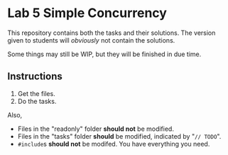 # Lab 5 Simple Concurrency

This repository contains both the tasks and their solutions.
The version given to students will *obviously* not contain the solutions.

Some things may still be WIP, but they will be finished in due time.

## Instructions

1. Get the files.
2. Do the tasks.

Also,

- Files in the "readonly" folder **should not** be modified.
- Files in the "tasks" folder **should** be modified, indicated by "`// TODO`".
- `#include`s **should not** be modifed. You have everything you need.
